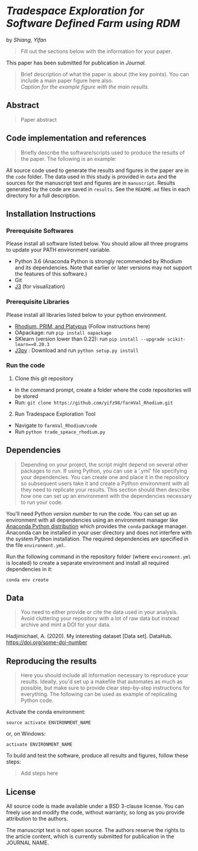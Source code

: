 # *Tradespace Exploration for Software Defined Farm using RDM*

by *Shiang, Yifan*

> Fill out the sections below with the information for your paper.

This paper has been submitted for publication in *Journal*.

> Brief description of what the paper is about (the key points).
> You can include a main paper figure here also.  
*Caption for the example figure with the main results.*

## Abstract

> Paper abstract

## Code implementation and references

> Briefly describe the software/scripts used to produce the results of the
> paper. The following is an example:

All source code used to generate the results and figures in the paper are in
the `code` folder.
The data used in this study is provided in `data` and the sources for the
manuscript text and figures are in `manuscript`.
Results generated by the code are saved in `results`.
See the `README.md` files in each directory for a full description.

## Installation Instructions

### Prerequisite  Softwares
Please install all software listed below. You should allow all three programs to update your PATH environment variable.
- Python 3.6 (Anaconda Python is strongly recommended by Rhodium and its dependencies. Note that earlier or later versions may not support the features of this software.)
- Git
- [J3](https://github.com/Project-Platypus/J3) (for visualization)

### Prerequisite  Libraries
Please install all libraries listed below to your python environment.
- [Rhodium, PRIM, and Platypus](https://github.com/Project-Platypus/Rhodium/blob/master/INSTALL.md) (Follow instructions here)
- OApackage: run `pip install oapackage`
- SKlearn (version lower than 0.22): run `pip install --upgrade scikit-learn==0.20.3`
- [J3py](https://github.com/Project-Platypus/J3Py) : Download and run `python setup.py install`

### Run the code
1. Clone this git repository
- In the command prompt, create a folder where the code repositories will be stored
- Run: `git clone https://github.com/yifz98/farmVal_Rhodium.git`
2. Run Tradespace Exploration Tool
- Navigate to `farmVal_Rhodium/code`
- Run `python trade_speace_rhodium.py`


## Dependencies

> Depending on your project, the script might depend on several other packages
> to run. If using Python, you can use a '.yml' file specifying your dependencies.
> You can create one and place it in the repository so subsequent users take it
> and create a Python environment with all they need to replicate your results.
> This section should then describe how one can set up an environment with the
> dependencies necessary to run your code.

You'll need Python *version number* to run the code.
You can set up an environment with all dependencies using an environment manager
like [Anaconda Python distribution](https://www.anaconda.com/download/) which
provides the `conda` package manager.
Anaconda can be installed in your user directory and does not interfere with
the system Python installation.
The required dependencies are specified in the file `environment.yml`.

Run the following command in the repository folder (where `environment.yml`
is located) to create a separate environment and install all required
dependencies in it:

    conda env create

## Data
> You need to either provide or cite the data used in your analysis.
> Avoid cluttering your repository with a lot of raw data but instead archive and
> mint a DOI for your data.

Hadjimichael, A. (2020). My interesting dataset [Data set]. DataHub. https://doi.org/some-doi-number

## Reproducing the results

> Here you should include all information necessary to reproduce your results.
> Ideally, you'd set up a makefile that automates as much as possible, but make
> sure to provide clear step-by-step instructions for everything.
> The following can be used as example of replicating Python code.

Activate the conda environment:

    source activate ENVIRONMENT_NAME

or, on Windows:

    activate ENVIRONMENT_NAME

To build and test the software, produce all results and figures, follow these steps:

> Add steps here


## License

All source code is made available under a BSD 3-clause license. You can freely
use and modify the code, without warranty, so long as you provide attribution
to the authors.

The manuscript text is not open source. The authors reserve the rights to the
article content, which is currently submitted for publication in the
JOURNAL NAME.

